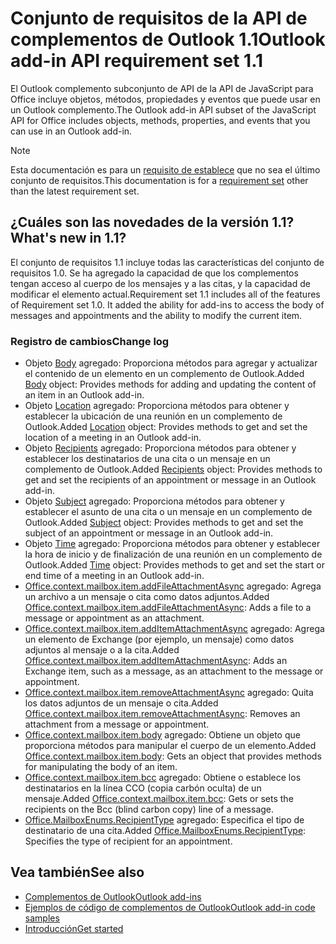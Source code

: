 # <a name="outlook-add-in-api-requirement-set-11"></a><span data-ttu-id="cdb44-101">Conjunto de requisitos de la API de complementos de Outlook 1.1</span><span class="sxs-lookup"><span data-stu-id="cdb44-101">Outlook add-in API requirement set 1.1</span></span>

<span data-ttu-id="cdb44-102">El Outlook complemento subconjunto de API de la API de JavaScript para Office incluye objetos, métodos, propiedades y eventos que puede usar en un Outlook complemento.</span><span class="sxs-lookup"><span data-stu-id="cdb44-102">The Outlook add-in API subset of the JavaScript API for Office includes objects, methods, properties, and events that you can use in an Outlook add-in.</span></span>

> [!NOTE]
> <span data-ttu-id="cdb44-103">Esta documentación es para un [requisito de establece](/javascript/office/requirement-sets/outlook-api-requirement-sets) que no sea el último conjunto de requisitos.</span><span class="sxs-lookup"><span data-stu-id="cdb44-103">This documentation is for a [requirement set](/javascript/office/requirement-sets/outlook-api-requirement-sets) other than the latest requirement set.</span></span> 

## <a name="whats-new-in-11"></a><span data-ttu-id="cdb44-104">¿Cuáles son las novedades de la versión 1.1?</span><span class="sxs-lookup"><span data-stu-id="cdb44-104">What's new in 1.1?</span></span>

<span data-ttu-id="cdb44-p101">El conjunto de requisitos 1.1 incluye todas las características del conjunto de requisitos 1.0. Se ha agregado la capacidad de que los complementos tengan acceso al cuerpo de los mensajes y a las citas, y la capacidad de modificar el elemento actual.</span><span class="sxs-lookup"><span data-stu-id="cdb44-p101">Requirement set 1.1 includes all of the features of Requirement set 1.0. It added the ability for add-ins to access the body of messages and appointments and the ability to modify the current item.</span></span>

### <a name="change-log"></a><span data-ttu-id="cdb44-107">Registro de cambios</span><span class="sxs-lookup"><span data-stu-id="cdb44-107">Change log</span></span>

- <span data-ttu-id="cdb44-108">Objeto [Body](/javascript/api/outlook_1_1/office.body) agregado: Proporciona métodos para agregar y actualizar el contenido de un elemento en un complemento de Outlook.</span><span class="sxs-lookup"><span data-stu-id="cdb44-108">Added [Body](/javascript/api/outlook_1_1/office.body) object: Provides methods for adding and updating the content of an item in an Outlook add-in.</span></span>
- <span data-ttu-id="cdb44-109">Objeto [Location](/javascript/api/outlook_1_1/office.location) agregado: Proporciona métodos para obtener y establecer la ubicación de una reunión en un complemento de Outlook.</span><span class="sxs-lookup"><span data-stu-id="cdb44-109">Added [Location](/javascript/api/outlook_1_1/office.location) object: Provides methods to get and set the location of a meeting in an Outlook add-in.</span></span>
- <span data-ttu-id="cdb44-110">Objeto [Recipients](/javascript/api/outlook_1_1/office.recipients) agregado: Proporciona métodos para obtener y establecer los destinatarios de una cita o un mensaje en un complemento de Outlook.</span><span class="sxs-lookup"><span data-stu-id="cdb44-110">Added [Recipients](/javascript/api/outlook_1_1/office.recipients) object: Provides methods to get and set the recipients of an appointment or message in an Outlook add-in.</span></span>
- <span data-ttu-id="cdb44-111">Objeto [Subject](/javascript/api/outlook_1_1/office.subject) agregado: Proporciona métodos para obtener y establecer el asunto de una cita o un mensaje en un complemento de Outlook.</span><span class="sxs-lookup"><span data-stu-id="cdb44-111">Added [Subject](/javascript/api/outlook_1_1/office.subject) object: Provides methods to get and set the subject of an appointment or message in an Outlook add-in.</span></span>
- <span data-ttu-id="cdb44-112">Objeto [Time](/javascript/api/outlook_1_1/office.time) agregado: Proporciona métodos para obtener y establecer la hora de inicio y de finalización de una reunión en un complemento de Outlook.</span><span class="sxs-lookup"><span data-stu-id="cdb44-112">Added [Time](/javascript/api/outlook_1_1/office.time) object: Provides methods to get and set the start or end time of a meeting in an Outlook add-in.</span></span>
- <span data-ttu-id="cdb44-113">[Office.context.mailbox.item.addFileAttachmentAsync](office.context.mailbox.item.md#addfileattachmentasyncuri-attachmentname-options-callback) agregado: Agrega un archivo a un mensaje o cita como datos adjuntos.</span><span class="sxs-lookup"><span data-stu-id="cdb44-113">Added [Office.context.mailbox.item.addFileAttachmentAsync](office.context.mailbox.item.md#addfileattachmentasyncuri-attachmentname-options-callback): Adds a file to a message or appointment as an attachment.</span></span>
- <span data-ttu-id="cdb44-114">[Office.context.mailbox.item.addItemAttachmentAsync](office.context.mailbox.item.md#additemattachmentasyncitemid-attachmentname-options-callback) agregado: Agrega un elemento de Exchange (por ejemplo, un mensaje) como datos adjuntos al mensaje o a la cita.</span><span class="sxs-lookup"><span data-stu-id="cdb44-114">Added [Office.context.mailbox.item.addItemAttachmentAsync](office.context.mailbox.item.md#additemattachmentasyncitemid-attachmentname-options-callback): Adds an Exchange item, such as a message, as an attachment to the message or appointment.</span></span>
- <span data-ttu-id="cdb44-115">[Office.context.mailbox.item.removeAttachmentAsync](office.context.mailbox.item.md#removeattachmentasyncattachmentid-options-callback) agregado: Quita los datos adjuntos de un mensaje o cita.</span><span class="sxs-lookup"><span data-stu-id="cdb44-115">Added [Office.context.mailbox.item.removeAttachmentAsync](office.context.mailbox.item.md#removeattachmentasyncattachmentid-options-callback): Removes an attachment from a message or appointment.</span></span>
- <span data-ttu-id="cdb44-116">[Office.context.mailbox.item.body](office.context.mailbox.item.md#body-bodyjavascriptapioutlook11officebody) agregado: Obtiene un objeto que proporciona métodos para manipular el cuerpo de un elemento.</span><span class="sxs-lookup"><span data-stu-id="cdb44-116">Added [Office.context.mailbox.item.body](office.context.mailbox.item.md#body-bodyjavascriptapioutlook11officebody): Gets an object that provides methods for manipulating the body of an item.</span></span>
- <span data-ttu-id="cdb44-117">[Office.context.mailbox.item.bcc](office.context.mailbox.item.md#bcc-recipientsjavascriptapioutlook11officerecipients) agregado: Obtiene o establece los destinatarios en la línea CCO (copia carbón oculta) de un mensaje.</span><span class="sxs-lookup"><span data-stu-id="cdb44-117">Added [Office.context.mailbox.item.bcc](office.context.mailbox.item.md#bcc-recipientsjavascriptapioutlook11officerecipients): Gets or sets the recipients on the Bcc (blind carbon copy) line of a message.</span></span>
- <span data-ttu-id="cdb44-118">[Office.MailboxEnums.RecipientType](/javascript/api/outlook_1_1/office.mailboxenums.recipienttype) agregado: Especifica el tipo de destinatario de una cita.</span><span class="sxs-lookup"><span data-stu-id="cdb44-118">Added [Office.MailboxEnums.RecipientType](/javascript/api/outlook_1_1/office.mailboxenums.recipienttype): Specifies the type of recipient for an appointment.</span></span>

## <a name="see-also"></a><span data-ttu-id="cdb44-119">Vea también</span><span class="sxs-lookup"><span data-stu-id="cdb44-119">See also</span></span>

- [<span data-ttu-id="cdb44-120">Complementos de Outlook</span><span class="sxs-lookup"><span data-stu-id="cdb44-120">Outlook add-ins</span></span>](https://docs.microsoft.com/outlook/add-ins/)
- [<span data-ttu-id="cdb44-121">Ejemplos de código de complementos de Outlook</span><span class="sxs-lookup"><span data-stu-id="cdb44-121">Outlook add-in code samples</span></span>](https://developer.microsoft.com/outlook/gallery/?filterBy=Outlook,Samples,Add-ins)
- [<span data-ttu-id="cdb44-122">Introducción</span><span class="sxs-lookup"><span data-stu-id="cdb44-122">Get started</span></span>](https://docs.microsoft.com/outlook/add-ins/quick-start)